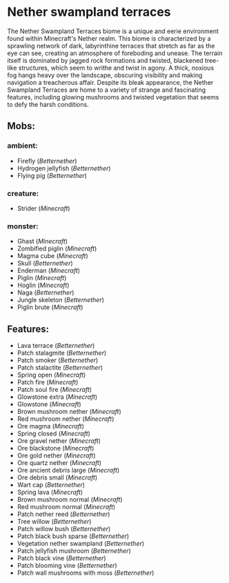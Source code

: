 
# Nether swampland terraces
The Nether Swampland Terraces biome is a unique and eerie environment found within Minecraft's Nether realm. This biome is characterized by a sprawling network of dark, labyrinthine terraces that stretch as far as the eye can see, creating an atmosphere of foreboding and unease. The terrain itself is dominated by jagged rock formations and twisted, blackened tree-like structures, which seem to writhe and twist in agony. A thick, noxious fog hangs heavy over the landscape, obscuring visibility and making navigation a treacherous affair. Despite its bleak appearance, the Nether Swampland Terraces are home to a variety of strange and fascinating features, including glowing mushrooms and twisted vegetation that seems to defy the harsh conditions.
## Mobs:
### ambient:
 - Firefly  (*Betternether*)
 - Hydrogen jellyfish  (*Betternether*)
 - Flying pig  (*Betternether*)
### creature:
 - Strider  (*Minecraft*)
### monster:
 - Ghast  (*Minecraft*)
 - Zombified piglin  (*Minecraft*)
 - Magma cube  (*Minecraft*)
 - Skull  (*Betternether*)
 - Enderman  (*Minecraft*)
 - Piglin  (*Minecraft*)
 - Hoglin  (*Minecraft*)
 - Naga  (*Betternether*)
 - Jungle skeleton  (*Betternether*)
 - Piglin brute  (*Minecraft*)
## Features:
 - Lava terrace  (*Betternether*)
 - Patch stalagmite  (*Betternether*)
 - Patch smoker  (*Betternether*)
 - Patch stalactite  (*Betternether*)
 - Spring open  (*Minecraft*)
 - Patch fire  (*Minecraft*)
 - Patch soul fire  (*Minecraft*)
 - Glowstone extra  (*Minecraft*)
 - Glowstone  (*Minecraft*)
 - Brown mushroom nether  (*Minecraft*)
 - Red mushroom nether  (*Minecraft*)
 - Ore magma  (*Minecraft*)
 - Spring closed  (*Minecraft*)
 - Ore gravel nether  (*Minecraft*)
 - Ore blackstone  (*Minecraft*)
 - Ore gold nether  (*Minecraft*)
 - Ore quartz nether  (*Minecraft*)
 - Ore ancient debris large  (*Minecraft*)
 - Ore debris small  (*Minecraft*)
 - Wart cap  (*Betternether*)
 - Spring lava  (*Minecraft*)
 - Brown mushroom normal  (*Minecraft*)
 - Red mushroom normal  (*Minecraft*)
 - Patch nether reed  (*Betternether*)
 - Tree willow  (*Betternether*)
 - Patch willow bush  (*Betternether*)
 - Patch black bush sparse  (*Betternether*)
 - Vegetation nether swampland  (*Betternether*)
 - Patch jellyfish mushroom  (*Betternether*)
 - Patch black vine  (*Betternether*)
 - Patch blooming vine  (*Betternether*)
 - Patch wall mushrooms with moss  (*Betternether*)
